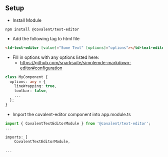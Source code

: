 ## Setup

* Install Module
```
npm install @covalent/text-editor
```
* Add the following tag to html file
```html
<td-text-editor [value]="Some Text" [options]="options"></td-text-editor>
```
* Fill in options with any options listed here: 
  * <a href="https://github.com/sparksuite/simplemde-markdown-editor#configuration">https://github.com/sparksuite/simplemde-markdown-editor#configuration</a>
```typescript
class MyComponent {
  options: any = {
    lineWrapping: true,
    toolbar: false,
    ...
  };
}
```
* Import the covalent-editor component into app.module.ts
```typescript
import { CovalentTextEditorModule } from '@covalent/text-editor';
...

imports: [
    CovalentTextEditorModule,

...
```